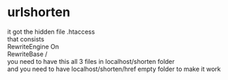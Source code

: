 # urlshorten
it got the hidden file .htaccess <br>
that consists  <br>
RewriteEngine On   <br>
RewriteBase /    <br>
you need to have this all 3 files in localhost/shorten folder   <br>
and you need to have localhost/shorten/href empty folder to make it work   <br>
